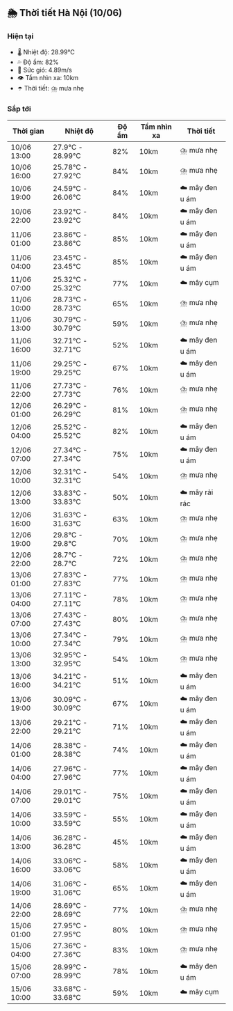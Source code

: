 ## 🌦️ Thời tiết Hà Nội (10/06)

### Hiện tại

- 🌡️ Nhiệt độ: 28.99℃
- 💦 Độ ẩm: 82%
- 💨 Sức gió: 4.89m/s
- 👁️ Tầm nhìn xa: 10km
- ☂️ Thời tiết: ⛈️ mưa nhẹ

### Sắp tới

| Thời gian | Nhiệt độ | Độ ẩm | Tầm nhìn xa | Thời tiết |
| --- | --- | --- | --- | --- |
| 10/06 13:00 | 27.9℃ - 28.99℃ | 82% | 10km | ⛈️ mưa nhẹ |
| 10/06 16:00 | 25.78℃ - 27.92℃ | 84% | 10km | ⛈️ mưa nhẹ |
| 10/06 19:00 | 24.59℃ - 26.06℃ | 84% | 10km | ☁️ mây đen u ám |
| 10/06 22:00 | 23.92℃ - 23.92℃ | 84% | 10km | ☁️ mây đen u ám |
| 11/06 01:00 | 23.86℃ - 23.86℃ | 85% | 10km | ☁️ mây đen u ám |
| 11/06 04:00 | 23.45℃ - 23.45℃ | 85% | 10km | ☁️ mây đen u ám |
| 11/06 07:00 | 25.32℃ - 25.32℃ | 77% | 10km | ☁️ mây cụm |
| 11/06 10:00 | 28.73℃ - 28.73℃ | 65% | 10km | ⛈️ mưa nhẹ |
| 11/06 13:00 | 30.79℃ - 30.79℃ | 59% | 10km | ⛈️ mưa nhẹ |
| 11/06 16:00 | 32.71℃ - 32.71℃ | 52% | 10km | ☁️ mây đen u ám |
| 11/06 19:00 | 29.25℃ - 29.25℃ | 67% | 10km | ☁️ mây đen u ám |
| 11/06 22:00 | 27.73℃ - 27.73℃ | 76% | 10km | ⛈️ mưa nhẹ |
| 12/06 01:00 | 26.29℃ - 26.29℃ | 81% | 10km | ⛈️ mưa nhẹ |
| 12/06 04:00 | 25.52℃ - 25.52℃ | 82% | 10km | ☁️ mây đen u ám |
| 12/06 07:00 | 27.34℃ - 27.34℃ | 75% | 10km | ☁️ mây đen u ám |
| 12/06 10:00 | 32.31℃ - 32.31℃ | 54% | 10km | ⛈️ mưa nhẹ |
| 12/06 13:00 | 33.83℃ - 33.83℃ | 50% | 10km | ☁️ mây rải rác |
| 12/06 16:00 | 31.63℃ - 31.63℃ | 63% | 10km | ⛈️ mưa nhẹ |
| 12/06 19:00 | 29.8℃ - 29.8℃ | 70% | 10km | ⛈️ mưa nhẹ |
| 12/06 22:00 | 28.7℃ - 28.7℃ | 72% | 10km | ⛈️ mưa nhẹ |
| 13/06 01:00 | 27.83℃ - 27.83℃ | 77% | 10km | ⛈️ mưa nhẹ |
| 13/06 04:00 | 27.11℃ - 27.11℃ | 78% | 10km | ⛈️ mưa nhẹ |
| 13/06 07:00 | 27.43℃ - 27.43℃ | 80% | 10km | ⛈️ mưa nhẹ |
| 13/06 10:00 | 27.34℃ - 27.34℃ | 79% | 10km | ⛈️ mưa nhẹ |
| 13/06 13:00 | 32.95℃ - 32.95℃ | 54% | 10km | ⛈️ mưa nhẹ |
| 13/06 16:00 | 34.21℃ - 34.21℃ | 51% | 10km | ☁️ mây đen u ám |
| 13/06 19:00 | 30.09℃ - 30.09℃ | 67% | 10km | ☁️ mây đen u ám |
| 13/06 22:00 | 29.21℃ - 29.21℃ | 71% | 10km | ☁️ mây đen u ám |
| 14/06 01:00 | 28.38℃ - 28.38℃ | 74% | 10km | ☁️ mây đen u ám |
| 14/06 04:00 | 27.96℃ - 27.96℃ | 77% | 10km | ☁️ mây đen u ám |
| 14/06 07:00 | 29.01℃ - 29.01℃ | 75% | 10km | ☁️ mây đen u ám |
| 14/06 10:00 | 33.59℃ - 33.59℃ | 55% | 10km | ☁️ mây đen u ám |
| 14/06 13:00 | 36.28℃ - 36.28℃ | 45% | 10km | ☁️ mây đen u ám |
| 14/06 16:00 | 33.06℃ - 33.06℃ | 58% | 10km | ☁️ mây đen u ám |
| 14/06 19:00 | 31.06℃ - 31.06℃ | 65% | 10km | ☁️ mây đen u ám |
| 14/06 22:00 | 28.69℃ - 28.69℃ | 77% | 10km | ⛈️ mưa nhẹ |
| 15/06 01:00 | 27.95℃ - 27.95℃ | 80% | 10km | ⛈️ mưa nhẹ |
| 15/06 04:00 | 27.36℃ - 27.36℃ | 83% | 10km | ⛈️ mưa nhẹ |
| 15/06 07:00 | 28.99℃ - 28.99℃ | 78% | 10km | ☁️ mây đen u ám |
| 15/06 10:00 | 33.68℃ - 33.68℃ | 59% | 10km | ☁️ mây cụm |
